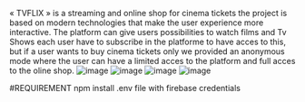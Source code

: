 « TVFLIX » is a streaming and online shop for cinema tickets the project is based on modern technologies that make the user experience more interactive.
The platform can give users possibilities to watch films and Tv Shows each user have to subscribe in the platforme to have acces to this, but if a user wants to buy cinema tickets only we provided an anonymous mode where the user can have a limited acces to the platform and full acces to the oline shop.
![image](https://user-images.githubusercontent.com/55024880/180322652-75e4782d-dc85-4a01-8e53-a838e941c78f.png)
![image](https://user-images.githubusercontent.com/55024880/180322590-cce641fb-f95b-4f36-a98a-b85f534199a0.png)
![image](https://user-images.githubusercontent.com/55024880/180322265-29af8794-d99c-427a-80f8-e03db88ff26c.png)
![image](https://user-images.githubusercontent.com/55024880/180322296-e9c5e7c6-a7dc-4107-a6e4-e67f5757868e.png)


#REQUIREMENT 
npm install
.env file with firebase credentials
